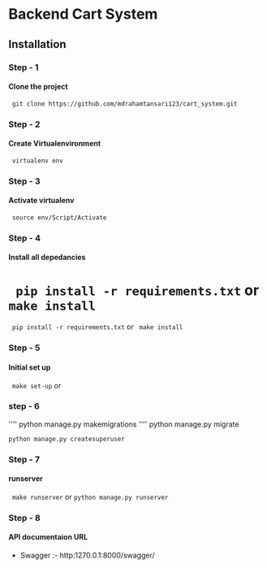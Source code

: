 # Backend Cart System


## Installation
### Step - 1
#### Clone the project
``` git clone https://github.com/mdrahamtansari123/cart_system.git```
### Step - 2
#### Create Virtualenvironment
``` virtualenv env```
### Step - 3
#### Activate virtualenv
``` source env/Script/Activate```
### Step - 4
#### Install all depedancies

``` pip install -r requirements.txt``` or ``` make install```
=======
``` pip install -r requirements.txt``` or ``` make install```

### Step - 5
#### Initial set up
``` make set-up``` or
### step - 6
'''' python manage.py makemigrations
'''' python manage.py migrate

```python manage.py createsuperuser ```
### Step - 7
#### runserver
``` make runserver``` or
```python manage.py runserver ```
### Step - 8
#### API documentaion URL
- Swagger :- http:1270.0.1:8000/swagger/

